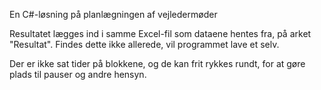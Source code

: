 En C#-løsning på planlægningen af vejledermøder

Resultatet lægges ind i samme Excel-fil som dataene hentes fra, på arket "Resultat".
Findes dette ikke allerede, vil programmet lave et selv.

Der er ikke sat tider på blokkene, og de kan frit rykkes rundt, for at gøre plads til pauser og andre hensyn.
